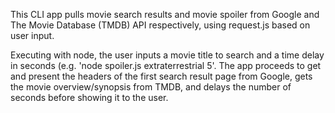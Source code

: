 This CLI app pulls movie search results and movie spoiler from Google and The Movie Database (TMDB) API respectively, using request.js based on user input. 

Executing with node, the user inputs a movie title to search and a time delay in seconds (e.g. 'node spoiler.js extraterrestrial 5'. The app proceeds to get and present the headers of the first search result page from Google, gets the movie overview/synopsis from TMDB, and delays the number of seconds before showing it to the user.
